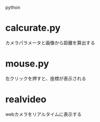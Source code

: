 python

# calcurate.py
カメラパラメータと画像から距離を算出する

# mouse.py
左クリックを押すと、座標が表示される

# realvideo
webカメラをリアルタイムに表示する
